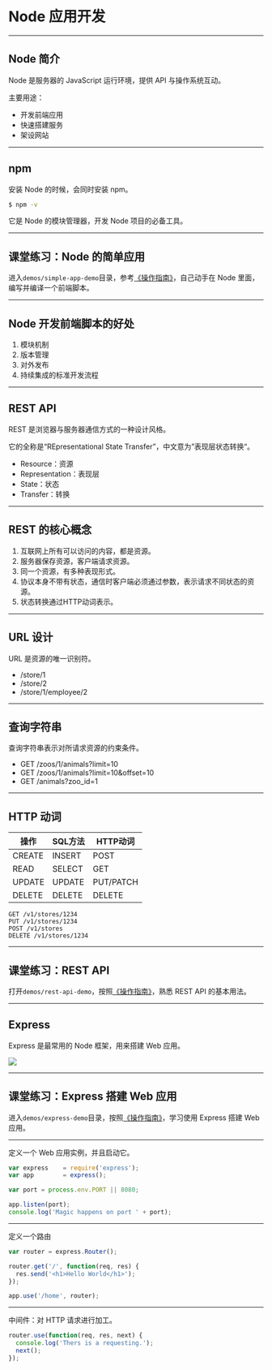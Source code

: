 # Node 应用开发


---

## Node 简介

Node 是服务器的 JavaScript 运行环境，提供 API 与操作系统互动。

主要用途：

- 开发前端应用
- 快速搭建服务
- 架设网站

---

## npm

安装 Node 的时候，会同时安装 npm。

```bash
$ npm -v
```

它是 Node 的模块管理器，开发 Node 项目的必备工具。

---

## 课堂练习：Node 的简单应用

进入`demos/simple-app-demo`目录，参考[《操作指南》](../demos/README.md#simple-app)，自己动手在 Node 里面，编写并编译一个前端脚本。

---

## Node 开发前端脚本的好处

1. 模块机制
1. 版本管理
1. 对外发布
1. 持续集成的标准开发流程

---

## REST API

REST 是浏览器与服务器通信方式的一种设计风格。

它的全称是“REpresentational State Transfer”，中文意为”表现层状态转换“。

- Resource：资源
- Representation：表现层
- State：状态
- Transfer：转换

---

## REST 的核心概念

1. 互联网上所有可以访问的内容，都是资源。
1. 服务器保存资源，客户端请求资源。
1. 同一个资源，有多种表现形式。
1. 协议本身不带有状态，通信时客户端必须通过参数，表示请求不同状态的资源。
1. 状态转换通过HTTP动词表示。

---

## URL 设计

URL 是资源的唯一识别符。

- /store/1
- /store/2
- /store/1/employee/2

---

## 查询字符串

查询字符串表示对所请求资源的约束条件。

- GET /zoos/1/animals?limit=10
- GET /zoos/1/animals?limit=10&offset=10
- GET /animals?zoo_id=1

---

## HTTP 动词

|操作|SQL方法|HTTP动词|
|----|-------|--------|
|CREATE|INSERT|POST|
|READ|SELECT|GET|
|UPDATE|UPDATE|PUT/PATCH|
|DELETE|DELETE|DELETE|

```
GET /v1/stores/1234
PUT /v1/stores/1234
POST /v1/stores
DELETE /v1/stores/1234
```

---

## 课堂练习：REST API

打开`demos/rest-api-demo`，按照[《操作指南》](../demos/README.md#rest-api)，熟悉 REST API 的基本用法。

---

## Express

Express 是最常用的 Node 框架，用来搭建 Web 应用。

![](./images/express.png)

---

## 课堂练习：Express 搭建 Web 应用

进入`demos/express-demo`目录，按照[《操作指南》](../demos/README.md#express)，学习使用 Express 搭建 Web 应用。

---

定义一个 Web 应用实例，并且启动它。

```javascript
var express    = require('express');
var app        = express();

var port = process.env.PORT || 8080;

app.listen(port);
console.log('Magic happens on port ' + port);
```

---

定义一个路由

```javascript
var router = express.Router();

router.get('/', function(req, res) {
  res.send('<h1>Hello World</h1>');
});

app.use('/home', router);
```

---

中间件：对 HTTP 请求进行加工。

```javascript
router.use(function(req, res, next) {
  console.log('Thers is a requesting.');
  next();
});
```


